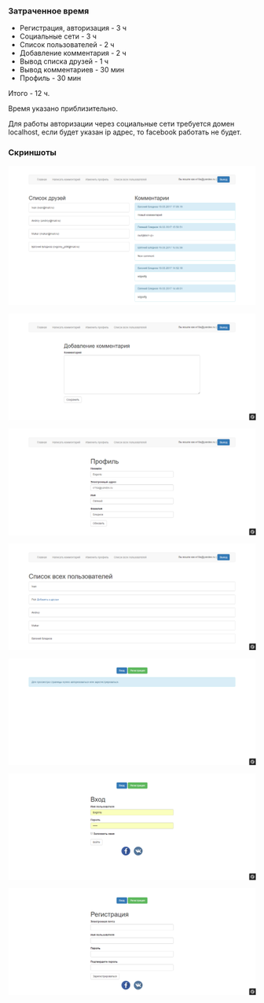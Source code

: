### Затраченное время

* Регистрация, авторизация - 3 ч
* Социальные сети - 3 ч
* Список пользователей - 2 ч 
* Добавление комментария - 2 ч 
* Вывод списка друзей - 1 ч
* Вывод комментариев - 30 мин
* Профиль - 30 мин

Итого - 12 ч.

Время указано приблизительно.

Для работы авторизации через социальные сети требуется домен localhost, если будет указан ip адрес, то facebook работать не будет.

### Скриншоты

![Главная страница](screenshot/1.png)

![Добавление комментария](screenshot/2.png)

![Редактирование профиля](screenshot/3.png)

![Список пользователей](screenshot/4.png)

![Главная страница для неавторизованного пользователя](screenshot/5.png)

![Авторизация](screenshot/6.png)

![Регистрация](screenshot/7.png)